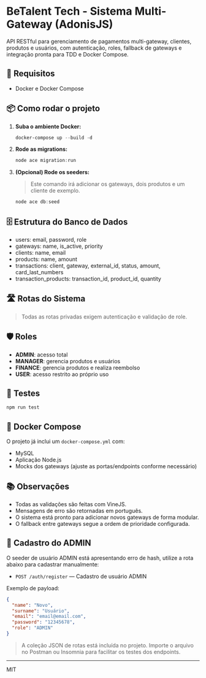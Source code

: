 
# BeTalent Tech - Sistema Multi-Gateway (AdonisJS)

API RESTful para gerenciamento de pagamentos multi-gateway, clientes, produtos e usuários, com autenticação, roles, fallback de gateways e integração pronta para TDD e Docker Compose.

## 🚀 Requisitos
- Docker e Docker Compose

## 📦 Como rodar o projeto



1. **Suba o ambiente Docker:**
   ```powershell
   docker-compose up --build -d
   ```

2. **Rode as migrations:**
   ```powershell
   node ace migration:run
   ```

3. **(Opcional) Rode os seeders:**
   > Este comando irá adicionar os gateways, dois produtos e um cliente de exemplo.
   ```powershell
   node ace db:seed
   ```



## 🗄 Estrutura do Banco de Dados

- users: email, password, role
- gateways: name, is_active, priority
- clients: name, email
- products: name, amount
- transactions: client, gateway, external_id, status, amount, card_last_numbers
- transaction_products: transaction_id, product_id, quantity

## 🛣 Rotas do Sistema



> Todas as rotas privadas exigem autenticação e validação de role.

## 🛡️ Roles

- **ADMIN**: acesso total
- **MANAGER**: gerencia produtos e usuários
- **FINANCE**: gerencia produtos e realiza reembolso
- **USER**: acesso restrito ao próprio uso

## 🧪 Testes

```powershell
npm run test
```

## 🐳 Docker Compose

O projeto já inclui um `docker-compose.yml` com:
- MySQL
- Aplicação Node.js
- Mocks dos gateways (ajuste as portas/endpoints conforme necessário)


## 📚 Observações

- Todas as validações são feitas com VineJS.
- Mensagens de erro são retornadas em português.
- O sistema está pronto para adicionar novos gateways de forma modular.
- O fallback entre gateways segue a ordem de prioridade configurada.

## 📝 Cadastro do ADMIN

O seeder de usuário ADMIN está apresentando erro de hash, utilize a rota abaixo para cadastrar manualmente:

- `POST /auth/register` — Cadastro de usuário ADMIN

Exemplo de payload:
```json
{
  "name": "Novo",
  "surname": "Usuário",
  "email": "email@email.com",
  "password": "12345678",
  "role": "ADMIN"
}
```
> A coleção JSON de rotas está incluída no projeto. Importe o arquivo no Postman ou Insomnia para facilitar os testes dos endpoints.
---

MIT
